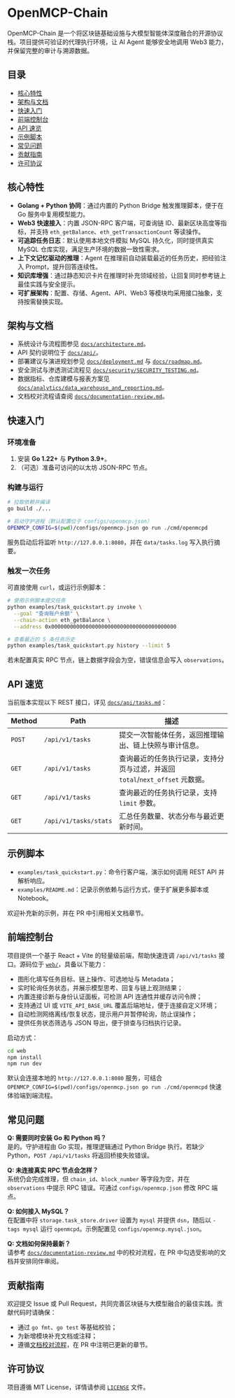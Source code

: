 # OpenMCP-Chain

OpenMCP-Chain 是一个将区块链基础设施与大模型智能体深度融合的开源协议栈。项目提供可验证的代理执行环境，让 AI Agent 能够安全地调用 Web3 能力，并保留完整的审计与溯源数据。

## 目录

- [核心特性](#核心特性)
- [架构与文档](#架构与文档)
- [快速入门](#快速入门)
- [前端控制台](#前端控制台)
- [API 速览](#api-速览)
- [示例脚本](#示例脚本)
- [常见问题](#常见问题)
- [贡献指南](#贡献指南)
- [许可协议](#许可协议)

## 核心特性

- **Golang + Python 协同**：通过内置的 Python Bridge 触发推理脚本，便于在 Go 服务中复用模型能力。
- **Web3 快速接入**：内置 JSON-RPC 客户端，可查询链 ID、最新区块高度等指标，并支持 `eth_getBalance`、`eth_getTransactionCount` 等读操作。
- **可追踪任务日志**：默认使用本地文件模拟 MySQL 持久化，同时提供真实 MySQL 仓库实现，满足生产环境的数据一致性需求。
- **上下文记忆驱动的推理**：Agent 在推理前自动装载最近的任务历史，把经验注入 Prompt，提升回答连续性。
- **知识库增强**：通过静态知识卡片在推理时补充领域经验，让回复同时参考链上最佳实践与安全提示。
- **可扩展架构**：配置、存储、Agent、API、Web3 等模块均采用接口抽象，支持按需替换实现。

## 架构与文档

- 系统设计与流程图参见 [`docs/architecture.md`](docs/architecture.md)。
- API 契约说明位于 [`docs/api/`](docs/api/)。
- 部署建议与演进规划参见 [`docs/deployment.md`](docs/deployment.md) 与 [`docs/roadmap.md`](docs/roadmap.md)。
- 安全测试与渗透测试流程见 [`docs/security/SECURITY_TESTING.md`](docs/security/SECURITY_TESTING.md)。
- 数据指标、仓库建模与报表方案见 [`docs/analytics/data_warehouse_and_reporting.md`](docs/analytics/data_warehouse_and_reporting.md)。
- 文档校对流程请查阅 [`docs/documentation-review.md`](docs/documentation-review.md)。

## 快速入门

### 环境准备

1. 安装 **Go 1.22+** 与 **Python 3.9+**。
2. （可选）准备可访问的以太坊 JSON-RPC 节点。

### 构建与运行

```bash
# 拉取依赖并编译
go build ./...

# 启动守护进程（默认配置位于 configs/openmcp.json）
OPENMCP_CONFIG=$(pwd)/configs/openmcp.json go run ./cmd/openmcpd
```

服务启动后将监听 `http://127.0.0.1:8080`，并在 `data/tasks.log` 写入执行摘要。

### 触发一次任务

可直接使用 `curl`，或运行示例脚本：

```bash
# 使用示例脚本提交任务
python examples/task_quickstart.py invoke \
  --goal "查询账户余额" \
  --chain-action eth_getBalance \
  --address 0x0000000000000000000000000000000000000000

# 查看最近的 5 条任务历史
python examples/task_quickstart.py history --limit 5
```

若未配置真实 RPC 节点，链上数据字段会为空，错误信息会写入 `observations`。

## API 速览

当前版本实现以下 REST 接口，详见 [`docs/api/tasks.md`](docs/api/tasks.md)：

| Method | Path | 描述 |
| --- | --- | --- |
| `POST` | `/api/v1/tasks` | 提交一次智能体任务，返回推理输出、链上快照与审计信息。 |
| `GET` | `/api/v1/tasks` | 查询最近的任务执行记录，支持分页与过滤，并返回 `total`/`next_offset` 元数据。 |
| `GET` | `/api/v1/tasks` | 查询最近的任务执行记录，支持 `limit` 参数。 |
| `GET` | `/api/v1/tasks/stats` | 汇总任务数量、状态分布与最近更新时间。 |

## 示例脚本

- `examples/task_quickstart.py`：命令行客户端，演示如何调用 REST API 并解析响应。
- `examples/README.md`：记录示例依赖与运行方式，便于扩展更多脚本或 Notebook。

欢迎补充新的示例，并在 PR 中引用相关文档章节。

## 前端控制台

项目提供一个基于 React + Vite 的轻量级前端，帮助快速连调 `/api/v1/tasks` 接口。源码位于 [`web/`](web/README.md)，具备以下能力：

- 图形化填写任务目标、链上操作、可选地址与 Metadata；
- 实时轮询任务状态，并展示模型思考、回复与链上观测结果；
- 内置连接诊断与身份认证面板，可检测 API 连通性并缓存访问令牌；
- 支持通过 UI 或 `VITE_API_BASE_URL` 覆盖后端地址，便于连接自定义环境；
- 自动检测网络离线/恢复状态，提示用户并暂停轮询，防止误操作；
- 提供任务状态筛选与 JSON 导出，便于排查与归档执行记录。

启动方式：

```bash
cd web
npm install
npm run dev
```

默认会连接本地的 `http://127.0.0.1:8080` 服务，可结合 `OPENMCP_CONFIG=$(pwd)/configs/openmcp.json go run ./cmd/openmcpd` 快速体验端到端流程。

## 常见问题

**Q: 需要同时安装 Go 和 Python 吗？**<br>
是的。守护进程由 Go 实现，推理逻辑通过 Python Bridge 执行。若缺少 Python，`POST /api/v1/tasks` 将返回桥接失败错误。

**Q: 未连接真实 RPC 节点会怎样？**<br>
系统仍会完成推理，但 `chain_id`、`block_number` 等字段为空，并在 `observations` 中提示 RPC 错误。可通过 `configs/openmcp.json` 修改 RPC 端点。

**Q: 如何接入 MySQL？**<br>
在配置中将 `storage.task_store.driver` 设置为 `mysql` 并提供 `dsn`，随后以 `-tags mysql` 运行 `openmcpd`。示例配置见 `configs/openmcp.mysql.json`。

**Q: 文档如何保持最新？**<br>
请参考 [`docs/documentation-review.md`](docs/documentation-review.md) 中的校对流程，在 PR 中勾选受影响的文档并安排同伴审阅。

## 贡献指南

欢迎提交 Issue 或 Pull Request，共同完善区块链与大模型融合的最佳实践。贡献代码时请确保：

- 通过 `go fmt`、`go test` 等基础校验；
- 为新增模块补充文档或注释；
- 遵循[文档校对流程](docs/documentation-review.md)，在 PR 中注明已更新的章节。

## 许可协议

项目遵循 MIT License，详情请参阅 [`LICENSE`](LICENSE) 文件。
